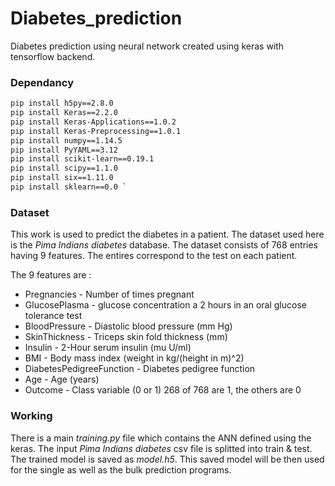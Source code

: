 # Diabetes_prediction
Diabetes prediction using neural network created using keras with tensorflow backend.

### Dependancy
```sh
pip install h5py==2.8.0  
pip install Keras==2.2.0  
pip install Keras-Applications==1.0.2  
pip install Keras-Preprocessing==1.0.1  
pip install numpy==1.14.5  
pip install PyYAML==3.12  
pip install scikit-learn==0.19.1  
pip install scipy==1.1.0  
pip install six==1.11.0  
pip install sklearn==0.0 `
```
### Dataset
This work is used to predict the diabetes in a patient. The dataset used here is the *Pima Indians diabetes* database. The dataset consists of 768 entries having 9 features. The entires correspond to the test on each patient. 

The 9 features are :
- Pregnancies - Number of times pregnant
- GlucosePlasma - glucose concentration a 2 hours in an oral glucose tolerance test
- BloodPressure - Diastolic blood pressure (mm Hg)
- SkinThickness - Triceps skin fold thickness (mm)
- Insulin - 2-Hour serum insulin (mu U/ml)
- BMI - Body mass index (weight in kg/(height in m)^2)
- DiabetesPedigreeFunction - Diabetes pedigree function
- Age - Age (years)
- Outcome - Class variable (0 or 1) 268 of 768 are 1, the others are 0

### Working
There is a main *training.py* file which contains the ANN defined using the keras. The input *Pima Indians diabetes* csv file is splitted into train & test. The trained model is saved as *model.h5*. This saved model will be then used for the single as well as the bulk prediction programs. 
